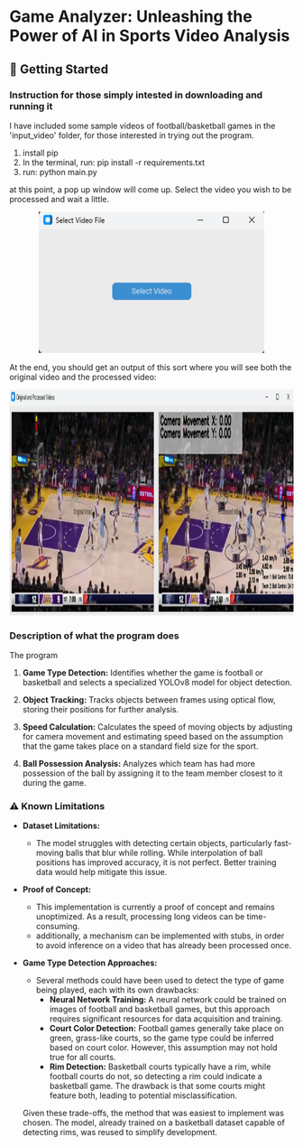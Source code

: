 # Game Analyzer: Unleashing the Power of AI in Sports Video Analysis

## 🚀 Getting Started
### Instruction for those simply intested in downloading and running it

I have included some sample videos of football/basketball games in the 'input_video' folder, for those interested in trying out the program. 

1) install pip 
2) In the terminal, run: pip install -r requirements.txt
3) run: python main.py

at this point, a pop up window will come up. Select the video you wish to be processed and wait a little. 

<p align="center">
  <img src="images/input_box.png" alt="Alt text" width="400" height="250">
</p>


At the end, you should get an output of this sort where you will see both the original video and the processed video: 
<p align="center">
  <img src="images/Original_And_Processed.png" alt="Alt text" width="800" height="400">
</p>

### Description of what the program does

The program 
1. **Game Type Detection:** Identifies whether the game is football or basketball and selects a specialized YOLOv8 model for object detection.

2. **Object Tracking:** Tracks objects between frames using optical flow, storing their positions for further analysis.

3. **Speed Calculation:** Calculates the speed of moving objects by adjusting for camera movement and estimating speed based on the assumption that the game takes place on a standard field size for the sport.

4. **Ball Possession Analysis:** Analyzes which team has had more possession of the ball by assigning it to the team member closest to it during the game.


### ⚠️ Known Limitations

* **Dataset Limitations:** 
    * The model struggles with detecting certain objects, particularly fast-moving balls that blur while rolling. While interpolation of ball positions has improved accuracy, it is not perfect. Better training data would help mitigate this issue.
  
* **Proof of Concept:** 
    * This implementation is currently a proof of concept and remains unoptimized. As a result, processing long videos can be time-consuming.
    * additionally, a mechanism can be implemented with stubs, in order to avoid inference on a video that has already been processed once. 
  
* **Game Type Detection Approaches:** 
    * Several methods could have been used to detect the type of game being played, each with its own drawbacks:
        * **Neural Network Training:** A neural network could be trained on images of football and basketball games, but this approach requires significant resources for data acquisition and training.
        * **Court Color Detection:** Football games generally take place on green, grass-like courts, so the game type could be inferred based on court color. However, this assumption may not hold true for all courts.
        * **Rim Detection:** Basketball courts typically have a rim, while football courts do not, so detecting a rim could indicate a basketball game. The drawback is that some courts might feature both, leading to potential misclassification.
  
    Given these trade-offs, the method that was easiest to implement was chosen. The model, already trained on a basketball dataset capable of detecting rims, was reused to simplify development.